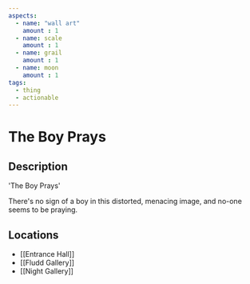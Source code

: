 ```yaml
---
aspects: 
  - name: "wall art"
    amount : 1
  - name: scale
    amount : 1
  - name: grail
    amount : 1
  - name: moon
    amount : 1
tags:
  - thing
  - actionable
---
```


# The Boy Prays

## Description
'The Boy Prays'

There's no sign of a boy in this distorted, menacing image, and no-one seems to be praying.
## Locations
- [[Entrance Hall]]
- [[Fludd Gallery]]
- [[Night Gallery]]